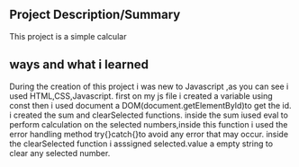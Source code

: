 ## Project Description/Summary
This project is a simple calcular
## ways and what i learned
During the creation of this project i was new to Javascript ,as you can see i used HTML,CSS,Javascript.
first on my js file i created a variable using const then i used document  a DOM(document.getElementById)to get the id.
i created the sum and clearSelected functions.
inside the sum iused eval to perform calculation on the selected numbers,inside this function i used the error handling method try{}catch{}to avoid any error that may occur.
inside the clearSelected function i asssigned selected.value a empty string to clear any selected number.